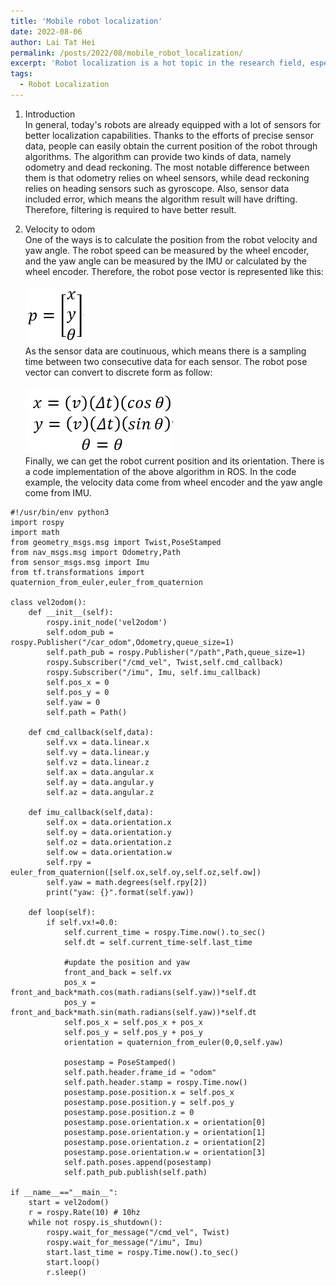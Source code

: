 ```yaml
---
title: 'Mobile robot localization'
date: 2022-08-06
author: Lai Tat Hei
permalink: /posts/2022/08/mobile_robot_localization/
excerpt: 'Robot localization is a hot topic in the research field, especially now that it is increasingly important for commercial use. Therefore, this blog will discuss some simple robot positioning methods, with code explanation.'
tags:
  - Robot Localization
---
```


1. Introduction <br/>
In general, today's robots are already equipped with a lot of sensors for better localization capabilities. Thanks to the efforts of precise sensor data, people can easily obtain the current position of the robot through algorithms. The algorithm can provide two kinds of data, namely odometry and dead reckoning. The most notable difference between them is that odometry relies on wheel sensors, while dead reckoning relies on heading sensors such as gyroscope. Also, sensor data included error, which means the algorithm result will have drifting. Therefore, filtering is required to have better result.<br/>

2. Velocity to odom <br/>
One of the ways is to calculate the position from the robot velocity and yaw angle. The robot speed can be measured by the wheel encoder, and the yaw angle can be measured by the IMU or calculated by the wheel encoder. Therefore, the robot pose vector is represented like this:<br/>
<br/><img src='/images/pose_vector.png'><br/>
As the sensor data are coutinuous, which means there is a sampling time between two consecutive data for each sensor. The robot pose vector can convert to discrete form as follow:<br/>
<br/><img src='/images/discrete_pose_vector.png'><br/>
Finally, we can get the robot current position and its orientation. There is a code implementation of the above algorithm in ROS. In the code example, the velocity data come from wheel encoder and the yaw angle come from IMU.<br/>

```
#!/usr/bin/env python3
import rospy
import math
from geometry_msgs.msg import Twist,PoseStamped
from nav_msgs.msg import Odometry,Path
from sensor_msgs.msg import Imu
from tf.transformations import quaternion_from_euler,euler_from_quaternion

class vel2odom():
    def __init__(self):
        rospy.init_node('vel2odom')
        self.odom_pub = rospy.Publisher("/car_odom",Odometry,queue_size=1)
        self.path_pub = rospy.Publisher("/path",Path,queue_size=1)
        rospy.Subscriber("/cmd_vel", Twist,self.cmd_callback)
        rospy.Subscriber("/imu", Imu, self.imu_callback)
        self.pos_x = 0
        self.pos_y = 0
        self.yaw = 0
        self.path = Path()

    def cmd_callback(self,data):
        self.vx = data.linear.x
        self.vy = data.linear.y
        self.vz = data.linear.z
        self.ax = data.angular.x
        self.ay = data.angular.y
        self.az = data.angular.z

    def imu_callback(self,data):
        self.ox = data.orientation.x
        self.oy = data.orientation.y
        self.oz = data.orientation.z
        self.ow = data.orientation.w
        self.rpy = euler_from_quaternion([self.ox,self.oy,self.oz,self.ow])
        self.yaw = math.degrees(self.rpy[2])
        print("yaw: {}".format(self.yaw))

    def loop(self):
        if self.vx!=0.0:
            self.current_time = rospy.Time.now().to_sec()
            self.dt = self.current_time-self.last_time

            #update the position and yaw
            front_and_back = self.vx
            pos_x = front_and_back*math.cos(math.radians(self.yaw))*self.dt
            pos_y = front_and_back*math.sin(math.radians(self.yaw))*self.dt
            self.pos_x = self.pos_x + pos_x
            self.pos_y = self.pos_y + pos_y
            orientation = quaternion_from_euler(0,0,self.yaw)

            posestamp = PoseStamped()
            self.path.header.frame_id = "odom"
            self.path.header.stamp = rospy.Time.now()
            posestamp.pose.position.x = self.pos_x
            posestamp.pose.position.y = self.pos_y
            posestamp.pose.position.z = 0
            posestamp.pose.orientation.x = orientation[0]
            posestamp.pose.orientation.y = orientation[1]
            posestamp.pose.orientation.z = orientation[2]
            posestamp.pose.orientation.w = orientation[3]
            self.path.poses.append(posestamp)
            self.path_pub.publish(self.path)

if __name__=="__main__":
    start = vel2odom()
    r = rospy.Rate(10) # 10hz
    while not rospy.is_shutdown():
        rospy.wait_for_message("/cmd_vel", Twist)
        rospy.wait_for_message("/imu", Imu)
        start.last_time = rospy.Time.now().to_sec()
        start.loop()
        r.sleep()
```
